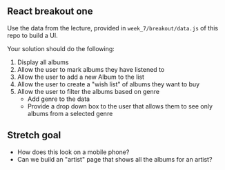 ## React breakout one

Use the data from the lecture, provided in `week_7/breakout/data.js` of this repo to build a UI.

Your solution should do the following:

1. Display all albums
2. Allow the user to mark albums they have listened to
3. Allow the user to add a new Album to the list
4. Allow the user to create a "wish list" of albums they want to buy
5. Allow the user to filter the albums based on genre
   - Add genre to the data
   - Provide a drop down box to the user that allows them to see only albums from a selected genre

## Stretch goal

- How does this look on a mobile phone?
- Can we build an "artist" page that shows all the albums for an artist?
